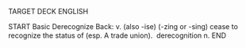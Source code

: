 TARGET DECK
ENGLISH

START
Basic
Derecognize
Back: v. (also -ise) (-zing or -sing) cease to recognize the status of (esp. A trade union).  derecognition n.
END
